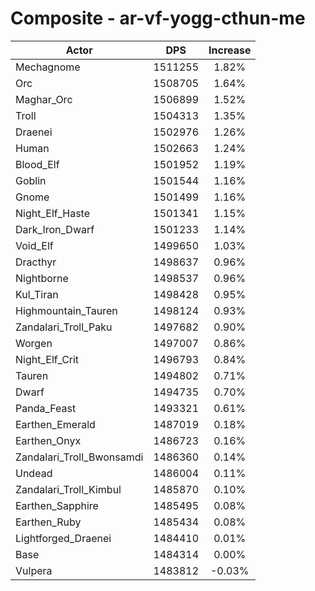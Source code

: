 # Composite - ar-vf-yogg-cthun-me
| Actor | DPS | Increase |
|---|:---:|:---:|
|Mechagnome|1511255|1.82%|
|Orc|1508705|1.64%|
|Maghar_Orc|1506899|1.52%|
|Troll|1504313|1.35%|
|Draenei|1502976|1.26%|
|Human|1502663|1.24%|
|Blood_Elf|1501952|1.19%|
|Goblin|1501544|1.16%|
|Gnome|1501499|1.16%|
|Night_Elf_Haste|1501341|1.15%|
|Dark_Iron_Dwarf|1501233|1.14%|
|Void_Elf|1499650|1.03%|
|Dracthyr|1498637|0.96%|
|Nightborne|1498537|0.96%|
|Kul_Tiran|1498428|0.95%|
|Highmountain_Tauren|1498124|0.93%|
|Zandalari_Troll_Paku|1497682|0.90%|
|Worgen|1497007|0.86%|
|Night_Elf_Crit|1496793|0.84%|
|Tauren|1494802|0.71%|
|Dwarf|1494735|0.70%|
|Panda_Feast|1493321|0.61%|
|Earthen_Emerald|1487019|0.18%|
|Earthen_Onyx|1486723|0.16%|
|Zandalari_Troll_Bwonsamdi|1486360|0.14%|
|Undead|1486004|0.11%|
|Zandalari_Troll_Kimbul|1485870|0.10%|
|Earthen_Sapphire|1485495|0.08%|
|Earthen_Ruby|1485434|0.08%|
|Lightforged_Draenei|1484410|0.01%|
|Base|1484314|0.00%|
|Vulpera|1483812|-0.03%|
